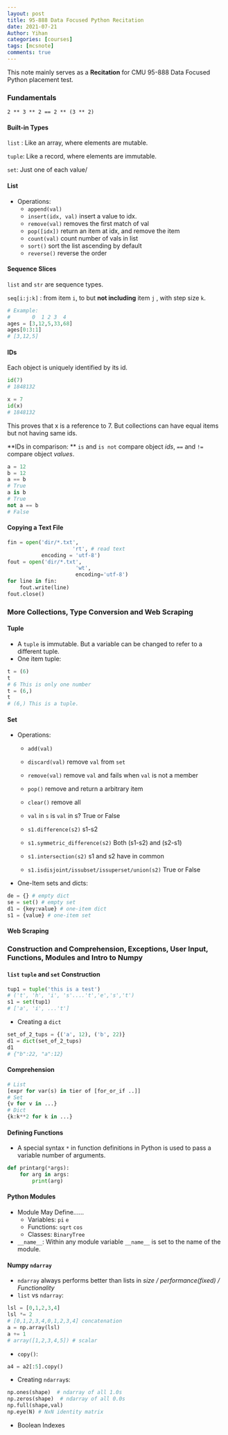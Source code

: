 ```yaml
---
layout: post
title: 95-888 Data Focused Python Recitation
date: 2021-07-21
Author: Yihan
categories: [courses]
tags: [mcsnote]
comments: true
---
```




This note mainly serves as a **Recitation** for CMU 95-888 Data Focused Python placement test.

### Fundamentals

```
2 ** 3 ** 2 == 2 ** (3 ** 2)
```

#### Built-in Types

`list` : Like an array, where elements are mutable.

`tuple`: Like a record, where elements are immutable.

`set`: Just one of each value/

#### List

- Operations:
  - `append(val)`
  - `insert(idx, val)` insert a value to idx.
  - `remove(val)` removes the first match of val
  - `pop([idx])` return an item at idx, and remove the item
  - `count(val)` count number of vals in list
  - `sort()` sort the list ascending by default
  - `reverse()` reverse the order

#### Sequence Slices

`list` and `str` are sequence types.

`seq[i:j:k]` : from item `i`, to but **not including** item `j` , with step size `k`.

```python
# Example:
#       0  1 2 3  4
ages = [3,12,5,33,68]
ages[0:3:1]
# [3,12,5]
```

#### IDs

Each object is uniquely identified by its id.

```python
id(7)
# 1848132

x = 7
id(x)
# 1848132
```

This proves that x is a reference to 7. But collections can have equal items but not having same ids.

**IDs in comparison: ** `is` and `is not` compare object *ids*, `==` and `!=` compare object *values*.

```python
a = 12
b = 12
a == b
# True
a is b
# True
not a == b
# False
```

#### Copying a Text File

```python
fin = open('dir/*.txt',
					 'rt', # read text
           encoding = 'utf-8')
fout = open('dir/*.txt',
					  'wt',
					  encoding='utf-8')
for line in fin:
	fout.write(line)
fout.close()
```

### More Collections, Type Conversion and Web Scraping

#### Tuple

- A `tuple` is immutable. But a variable can be changed to refer to a different tuple.
- One item tuple:

```python
t = (6)
t
# 6 This is only one number
t = (6,)
t
# (6,) This is a tuple.
```

#### Set

- Operations:

  - `add(val)` 
  - `discard(val)` remove `val` from `set`
  - `remove(val)` remove `val` and fails when `val` is not a member
  - `pop()` remove and return a arbitrary item
  - `clear()` remove all
  - `val` in `s`     is `val` in s? True or False

  - `s1.difference(s2)` s1-s2
  - `s1.symmetric_difference(s2)` Both (s1-s2) and (s2-s1)
  - `s1.intersection(s2)` s1 and s2 have in common
  - `s1.isdisjoint/issubset/issuperset/union(s2)` True or False

- One-Item sets and dicts:

```python
de = {} # empty dict
se = set() # empty set
d1 = {key:value} # one-item dict
s1 = {value} # one-item set
```

#### Web Scraping







### Construction and Comprehension, Exceptions, User Input, Functions, Modules and Intro to Numpy

#### `list` `tuple` and `set` Construction

```python
tup1 = tuple('this is a test')
# ('t', 'h', 'i', 's'....'t','e','s','t')
s1 = set(tup1)
# ['a', 'i', ...'t']
```

- Creating a `dict`

```python
set_of_2_tups = {('a', 12), ('b', 22)}
d1 = dict(set_of_2_tups)
d1
# {"b":22, "a":12}
```

#### Comprehension

```python
# List
[expr for var(s) in tier of [for_or_if ..]]
# Set
{v for v in ...}
# Dict
{k:k**2 for k in ...}
```

#### Defining Functions

- A special syntax `*` in function definitions in Python is used to pass a variable number of arguments.

```python
def printarg(*args):
	for arg in args:
		print(arg)
```

#### Python Modules

- Module May Define......
  - Variables: `pi` `e`
  - Functions: `sqrt` `cos`
  - Classes: `BinaryTree`
- `__name__`: Within any module variable `__name__` is set to the name of the module.

#### Numpy `ndarray`

- `ndarray` always performs better than lists in *size / performance(fixed) / Functionality*
- `list` vs `ndarray`:

```python
lsl = [0,1,2,3,4]
lsl *= 2
# [0,1,2,3,4,0,1,2,3,4] concatenation
a = np.array(lsl)
a += 1
# array([1,2,3,4,5]) # scalar

```

- `copy()`:

```python
a4 = a2[:5].copy()
```

- Creating `ndarray`s:

```python
np.ones(shape)	# ndarray of all 1.0s
np.zeros(shape)  # ndarray of all 0.0s
np.full(shape,val)
np.eye(N) # NxN identity matrix
```

- Boolean Indexes



